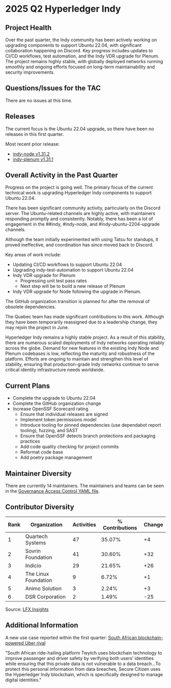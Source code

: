 [//]: # (SPDX-License-Identifier: CC-BY-4.0)

# 2025 Q2 Hyperledger Indy

## Project Health

Over the past quarter, the Indy community has been actively working on upgrading components to support Ubuntu 22.04, with significant collaboration happening on Discord. Key progress includes updates to CI/CD workflows, test automation, and the Indy VDR upgrade for Plenum. The project remains highly stable, with globally deployed networks running smoothly and ongoing efforts focused on long-term maintainability and security improvements.

## Questions/Issues for the TAC

There are no issues at this time.

## Releases

The current focus is the Ubuntu 22.04 upgrade, so there have been no releases in this first quarter.

Most recent prior release:
- [indy-node v1.31.2](https://github.com/hyperledger/indy-node/releases/tag/v1.13.2)
- [indy-plenum v1.31.1](https://github.com/hyperledger/indy-plenum/releases/tag/v1.13.1)

## Overall Activity in the Past Quarter

Progress on the project is going well. The primary focus of the current technical work is upgrading Hyperledger Indy components to support Ubuntu 22.04.

There has been significant community activity, particularly on the Discord server. The Ubuntu-related channels are highly active, with maintainers responding promptly and consistently. Notably, there has been a lot of engagement in the ##indy, #indy-node, and #indy-ubuntu-2204-upgrade channels.

Although the team initially experimented with using Tatsu for standups, it proved ineffective, and coordination has since moved back to Discord.

Key areas of work include:
- Updating CI/CD workflows to support Ubuntu 22.04
- Upgrading indy-test-automation to support Ubuntu 22.04
- Indy VDR upgrade for Plenum
    - Progressing unit test pass rates
    - Next step will be to build a new release of Plenum
- Indy VDR upgrade for Node following the upgrade in Plenum.

The GitHub organization transition is planned for after the removal of obsolete dependencies.

The Quebec team has made significant contributions to this work. Although they have been temporarily reassigned due to a leadership change, they may rejoin the project in June.

Hyperledger Indy remains a highly stable project. As a result of this stability, there are numerous scaled deployments of Indy networks operating reliably across the globe. Demand for new features in the existing Indy Node and Plenum codebases is low, reflecting the maturity and robustness of the platform. Efforts are ongoing to maintain and strengthen this level of stability, ensuring that production-grade Indy networks continue to serve critical identity infrastructure needs worldwide.

## Current Plans

- Complete the upgrade to Ubuntu 22.04
- Complete the GitHub organization change
- Increase OpenSSF Scorecard rating
    - Ensure that individual releases are signed
    - Implement token permissions model
    - Introduce tooling for pinned dependencies (use dependabot report tooling), fuzzing, and SAST
    - Ensure that OpenSSF detects branch protections and packaging practices
    - Add code quality checking for project commits
    - Reformat code base
    - Add poetry package management


## Maintainer Diversity

There are currently 14 maintainers. The maintainers and teams can be seen in the [Governance Access Control YAML file](https://github.com/hyperledger/governance/blob/main/access-control.yaml).


## Contributor Diversity

|Rank|Organization                   |Activities|% Contributions|Change|
|----|-------------------------------|----------|---------------|------|
|1   |Quartech Systems               |47        |35.07%         |+4    |
|2   |Sovrin Foundation              |41        |30.60%         |+32   |
|3   |Indicio                        |29        |21.65%         |+26   |
|4   |The Linux Foundation           |9         |6.72%          |+1    |
|5   |Animo Solution                 |3         |2.24%          |+3    |
|6   |DSR Corporation                |2         |1.49%          |-25   |

Source: [LFX Insights](https://insights.lfx.linuxfoundation.org/foundation/lf-decentralized-trust/overview/github?project=indy&routedFrom=Github&bestPractice=false&repository=all&dateFilters=Last%20Quarter&dateRange=2025-01-01%20to%202025-03-31&compare=PP&granularity=week&hideBots=true)

## Additional Information

A new use case reported within the first quarter: [South African blockchain-powered Uber rival](https://mybroadband.co.za/news/internet/580104-south-african-blockchain-powered-uber-rival.html?utm_campaign=LFDT%20Decentralized%20Digest&utm_medium=email&_hsmi=345935392&utm_content=345936564&utm_source=hs_email)

"South African ride-hailing platform Twytch uses blockchain technology to improve passenger and driver safety by verifying both users’ identities while ensuring that this private data is not vulnerable to a data breach…To protect this personal information from data breaches, Secure Citizen uses the Hyperledger Indy blockchain, which is specifically designed to manage digital identities."
